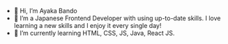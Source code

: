 - 👋 Hi, I’m Ayaka Bando
- 👀 I’m a Japanese Frontend Developer with using up-to-date skills. I love learning a new skills and I enjoy it every single day!
- 🌱 I’m currently learning HTML, CSS, JS, Java, React JS.


<!---
banban-22/banban-22 is a ✨ special ✨ repository because its `README.md` (this file) appears on your GitHub profile.
You can click the Preview link to take a look at your changes.
--->

